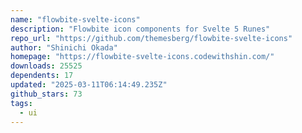 ```yaml
---
name: "flowbite-svelte-icons"
description: "Flowbite icon components for Svelte 5 Runes"
repo_url: "https://github.com/themesberg/flowbite-svelte-icons"
author: "Shinichi Okada"
homepage: "https://flowbite-svelte-icons.codewithshin.com/"
downloads: 25525
dependents: 17
updated: "2025-03-11T06:14:49.235Z"
github_stars: 73
tags: 
  - ui
---
```

